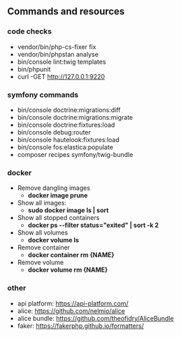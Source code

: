 ## Commands and resources

### code checks

- vendor/bin/php-cs-fixer fix
- vendor/bin/phpstan analyse
- bin/console lint:twig templates
- bin/phpunit
- curl -GET http://127.0.0.1:9220

### symfony commands

- bin/console doctrine:migrations:diff
- bin/console doctrine:migrations:migrate
- bin/console doctrine:fixtures:load
- bin/console debug:router
- bin/console hautelook:fixtures:load
- bin/console fos:elastica:populate
- composer recipes symfony/twig-bundle



### docker

- Remove dangling images
    - **docker image prune**
- Show all images:
    - **sudo docker image ls | sort**
- Show all stopped containers
    - **docker ps --filter status="exited" | sort -k 2**
- Show all volumes
    - **docker volume ls**
- Remove container
    - **docker container rm {NAME}**
- Remove volume
    - **docker volume rm {NAME}**

### other

- api platform: https://api-platform.com/
- alice: https://github.com/nelmio/alice
- alice bundle: https://github.com/theofidry/AliceBundle
- faker: https://fakerphp.github.io/formatters/



